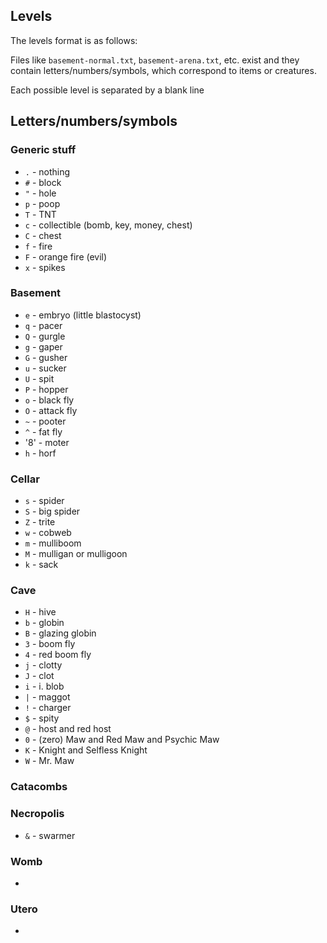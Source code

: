 ## Levels

The levels format is as follows:

Files like `basement-normal.txt`, `basement-arena.txt`, etc. exist
and they contain letters/numbers/symbols, which correspond to items
or creatures.

Each possible level is separated by a blank line

## Letters/numbers/symbols

### Generic stuff

  * `.` - nothing
  * `#` - block
  * `"` - hole
  * `p` - poop
  * `T` - TNT
  * `c` - collectible (bomb, key, money, chest)
  * `C` - chest
  * `f` - fire
  * `F` - orange fire (evil)
  * `x` - spikes
 
### Basement

  * `e` - embryo (little blastocyst)
  * `q` - pacer
  * `Q` - gurgle
  * `g` - gaper
  * `G` - gusher
  * `u` - sucker
  * `U` - spit
  * `P` - hopper
  * `o` - black fly
  * `O` - attack fly
  * `~` - pooter
  * `^` - fat fly  
  * '8' - moter
  * `h` - horf

### Cellar

  * `s` - spider
  * `S` - big spider
  * `Z` - trite
  * `w` - cobweb
  * `m` - mulliboom
  * `M` - mulligan or mulligoon
  * `k` - sack

  
### Cave

  * `H` - hive
  * `b` - globin
  * `B` - glazing globin
  * `3` - boom fly
  * `4` - red boom fly
  * `j` - clotty
  * `J` - clot
  * `i` - i. blob
  * `|` - maggot
  * `!` - charger
  * `$` - spity
  * `@` - host and red host
  * `0` - (zero) Maw and Red Maw and Psychic Maw
  * `K` - Knight and Selfless Knight
  * `W` - Mr. Maw
  
### Catacombs

### Necropolis

  * `&` - swarmer

### Womb

  *

### Utero

  *

